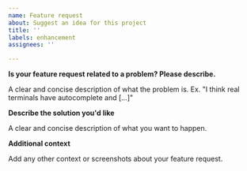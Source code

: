 ```yaml
---
name: Feature request
about: Suggest an idea for this project
title: ''
labels: enhancement
assignees: ''

---
```


**Is your feature request related to a problem? Please describe.**

A clear and concise description of what the problem is. Ex. "I think real terminals have autocomplete and [...]"

**Describe the solution you'd like**

A clear and concise description of what you want to happen.

**Additional context**

Add any other context or screenshots about your feature request.

